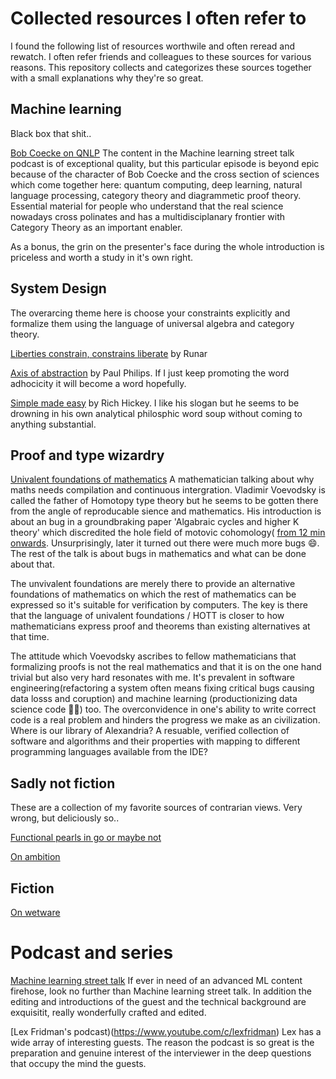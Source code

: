 # Collected resources I often refer to
I found the following list of resources worthwile and often reread and rewatch. I often refer friends and colleagues to these sources for various reasons. This repository collects and categorizes these sources together with a small explanations why they're so great. 

## Machine learning
Black box that shit..

[Bob Coecke on QNLP](https://www.youtube.com/watch?v=X9uSV1YcOy4&t=0s) The content in the Machine learning street talk podcast is of exceptional quality, but this particular episode is beyond epic because of the character of Bob Coecke and the cross section of sciences which come together here: quantum computing, deep learning, natural language processing, category theory and diagrammetic proof theory. Essential material for people who understand that the real science nowadays cross polinates and has a multidisciplanary frontier with Category Theory as an important enabler.

As a bonus, the grin on the presenter's face during the whole introduction is priceless and worth a study in it's own right. 

## System Design
The overarcing theme here is choose your constraints explicitly and formalize them using the language of universal algebra and category theory.

[Liberties constrain, constrains liberate](https://www.youtube.com/watch?v=GqmsQeSzMdw) by Runar

[Axis of abstraction](https://www.youtube.com/watch?v=fOI7TJaojTs) by Paul Philips. If I just keep promoting the word adhocicity it will become a word hopefully. 

[Simple made easy](https://www.youtube.com/watch?v=SxdOUGdseq4) by Rich Hickey. I like his slogan but he seems to be drowning in his own analytical philosphic word soup without coming to anything substantial.

## Proof and type wizardry

[Univalent foundations of mathematics](https://www.youtube.com/watch?v=E9RiR9AcXeE) A mathematician talking about why maths needs compilation and continuous intergration. Vladimir Voevodsky is called the father of Homotopy type theory but he seems to be gotten there from the angle of reproducable sience and mathematics. His introduction is about an bug in a groundbraking paper 'Algabraic cycles and higher K theory' which discredited the hole field of motovic cohomology( [from 12 min onwards](https://youtu.be/E9RiR9AcXeE?t=733). Unsurprisingly, later it turned out there were much more bugs 😄. The rest of the talk is about bugs in mathematics and what can be done about that. 

The unvivalent foundations are merely there to provide an alternative foundations of mathematics on which the rest of mathematics can be expressed so it's suitable for verification by computers. The key is there that the language of univalent foundations / HOTT is closer to how mathematicians express proof and theorems than existing alternatives at that time. 

The attitude which Voevodsky ascribes to fellow mathematicians that formalizing proofs is not the real mathematics and that it is on the one hand trivial but also very hard resonates with me. It's prevalent in software engineering(refactoring a system often means fixing critical bugs causing data losss and coruption) and machine learning (productionizing data science code 🤦‍♂️) too. The overconvidence in one's ability to write correct code is a real problem and hinders the progress we make as an civilization. Where is our library of Alexandria? A resuable, verified collection of software and algorithms and their properties with mapping to different programming languages available from the IDE?



## Sadly not fiction
These are a collection of my favorite sources of contrarian views. Very wrong, but deliciously so..

[Functional pearls in go or maybe not](https://github.com/robpike/filter)

[On ambition](https://medium.com/hashicorp-engineering/why-i-believe-hcl-is-better-than-yaml-78226a645b0d)

## Fiction

[On wetware](https://en.wikipedia.org/wiki/Neuromancer)
 
# Podcast and series

[Machine learning street talk](https://www.youtube.com/c/MachineLearningStreetTalk) If ever in need of an advanced ML content firehose, look no further than Machine learning street talk. In addition the editing and introductions of the guest and the technical background are exquisitit, really wonderfully crafted and edited.

[Lex Fridman's podcast)(https://www.youtube.com/c/lexfridman) Lex has a wide array of interesting guests. The reason the podcast is so great is the preparation and genuine interest of the interviewer in the deep questions that occupy the mind the guests.
